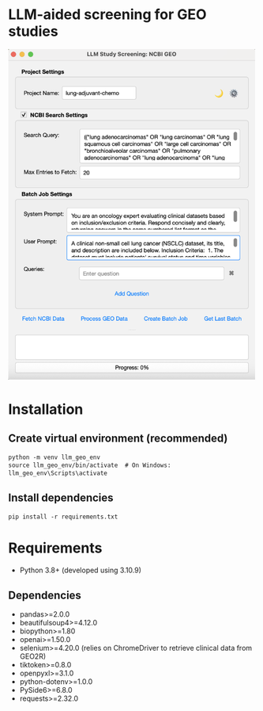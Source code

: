 # LLM-aided screening for GEO studies
<img src="example.png" alt="App" width="500">

# Installation
## Create virtual environment (recommended)
```cli
python -m venv llm_geo_env
source llm_geo_env/bin/activate  # On Windows: llm_geo_env\Scripts\activate
```

## Install dependencies
```
pip install -r requirements.txt
```

# Requirements
- Python 3.8+ (developed using 3.10.9)

## Dependencies
- pandas>=2.0.0
- beautifulsoup4>=4.12.0
- biopython>=1.80
- openai>=1.50.0
- selenium>=4.20.0 (relies on ChromeDriver to retrieve clinical data from GEO2R)
- tiktoken>=0.8.0
- openpyxl>=3.1.0
- python-dotenv>=1.0.0
- PySide6>=6.8.0
- requests>=2.32.0
